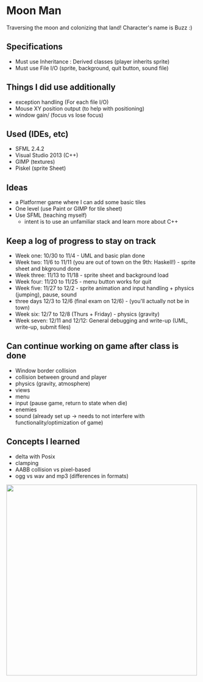 # Moon Man
Traversing the moon and colonizing that land! Character's name is Buzz :)

## Specifications

- Must use Inheritance : Derived classes (player inherits sprite)
- Must use File I/O (sprite, background, quit button, sound file)

## Things I did use additionally
- exception handling (For each file I/O)
- Mouse XY position output (to help with positioning)
- window gain/ (focus vs lose focus)

## Used (IDEs, etc)
- SFML 2.4.2
- Visual Studio 2013 (C++)
- GIMP (textures)
- Piskel (sprite Sheet)

## Ideas
- a Platformer game where I can add some basic tiles
- One level (use Paint or GIMP for tile sheet)
- Use SFML (teaching myself)
  - intent is to use an unfamiliar stack and learn more about C++

## Keep a log of progress to stay on track

- Week one:  10/30 to 11/4 - UML and basic plan done
- Week two:  11/6 to 11/11 (you are out of town on the 9th: Haskell!) - sprite sheet and bkground done
- Week three: 11/13 to 11/18 - sprite sheet and background load
- Week four: 11/20 to 11/25 - menu button works for quit
- Week five: 11/27 to 12/2 - sprite animation and input handling + physics (jumping), pause, sound
- three days 12/3 to 12/6 (final exam on 12/6) - (you'll actually not be in town)
- Week six: 12/7 to 12/8 (Thurs + Friday) - physics (gravity)
- Week seven: 12/11 and 12/12: General debugging and write-up (UML, write-up, submit files)

## Can continue working on game after class is done
- Window border collision
- collision between ground and player
- physics (gravity, atmosphere)
- views
- menu
- input (pause game, return to state when die)
- enemies
- sound (already set up -> needs to not interfere with functionality/optimization of game)

## Concepts I learned
- delta with Posix
- clamping
- AABB collision vs pixel-based
- ogg vs wav and mp3 (differences in formats)

<img src="/images/buzzstart.png" width="500">
